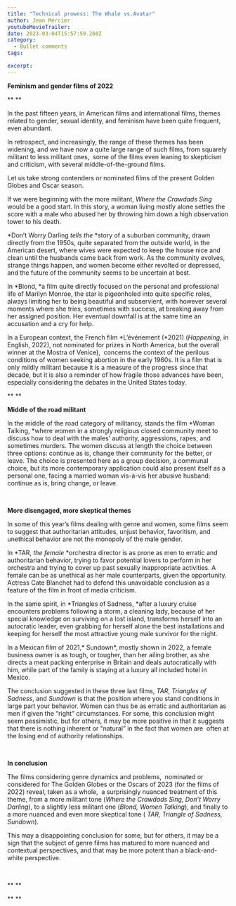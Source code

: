```yaml
---
title: "Technical prowess: The Whale vs.Avatar"
author: Jean Mercier
youtubeMovieTrailer: 
date: 2023-03-04T15:57:59.260Z
category:
  - Bullet comments
tags:

excerpt: 
---
```

**Feminism and gender films of 2022**

** **

In the past fifteen years, in American films and international films, themes related to gender, sexual identity, and feminism have been quite frequent, even abundant.

In retrospect, and increasingly, the range of these themes has been widening, and we have now a quite large range of such films, from squarely militant to less militant ones,  some of the films even leaning to skepticism and criticism, with several middle-of-the-ground films.

Let us take strong contenders or nominated films of the present Golden Globes and Oscar season.

If we were beginning with the more militant, *Where the Crawdads* *Sing* would be a good start. In this story, a woman living mostly alone settles the score with a male who abused her by throwing him down a high observation tower to his death.

\*Don’t Worry Darling *tells the* \*story of a suburban community, drawn directly from the 1950s, quite separated from the outside world, in the American desert, where wives were expected to keep the house nice and clean until the husbands came back from work. As the community evolves, strange things happen, and women become either revolted or depressed, and the future of the community seems to be uncertain at best.

In *Blond, *a film quite directly focused on the personal and professional life of Marilyn Monroe, the star is pigeonholed into quite specific roles, always limiting her to being beautiful and subservient, with however several moments where she tries, sometimes with success, at breaking away from her assigned position. Her eventual downfall is at the same time an accusation and a cry for help.

In a European context, the French film *L’événement (*2021) (*Happening*, in English, 2022), not nominated for prizes in North America, but the overall winner at the Mostra of Venice),  concerns the context of the perilous conditions of women seeking abortion in the early 1960s. It is a film that is only mildly militant because it is a measure of the progress since that decade, but it is also a reminder of how fragile those advances have been, especially considering the debates in the United States today.

** **

**Middle of the road militant**

In the middle of the road category of militancy, stands the film *Woman Talking, *where women in a strongly religious closed community meet to discuss how to deal with the males’ authority, aggressions, rapes, and sometimes murders. The women discuss at length the choice between three options: continue as is, change their community for the better, or leave. The choice is presented here as a group decision, a communal choice, but its more contemporary application could also present itself as a personal one, facing a married woman vis-à-vis her abusive husband: continue as is, bring change, or leave.

 

**More disengaged, more skeptical themes**

In some of this year’s films dealing with genre and women, some films seem to suggest that authoritarian attitudes, unjust behavior, favoritism, and unethical behavior are not the monopoly of the male gender.

In *TAR, *the female* *orchestra director is as prone as men to erratic and authoritarian behavior, trying to favor potential lovers to perform in her orchestra and trying to cover up past sexually inappropriate activities. A female can be as unethical as her male counterparts, given the opportunity. Actress Cate Blanchet had to defend this unavoidable conclusion as a feature of the film in front of media criticism.

In the same spirit, in *Triangles of Sadness, *after a luxury cruise encounters problems following a storm, a cleaning lady, because of her special knowledge on surviving on a lost island, transforms herself into an autocratic leader, even grabbing for herself alone the best installations and keeping for herself the most attractive young male survivor for the night.

In a Mexican film of 2021,\* Sundown\*, mostly shown in 2022, a female business owner is as tough, or tougher, than her ailing brother, as she directs a meat packing enterprise in Britain and deals autocratically with him, while part of the family is staying at a luxury all included hotel in Mexico.   

The conclusion suggested in these three last films, *TAR*, *Triangles of Sadness*, and *Sundown* is that the position where you stand conditions in large part your behavior. Women can thus be as erratic and authoritarian as men if given the “right” circumstances. For some, this conclusion might seem pessimistic, but for others, it may be more positive in that it suggests that there is nothing inherent or “natural” in the fact that women are  often at the losing end of authority relationships.

 

**In conclusion**

The films considering genre dynamics and problems,  nominated or considered for The Golden Globes or the Oscars of 2023 (for the films of 2022) reveal, taken as a whole,  a surprisingly nuanced treatment of this theme, from a more militant tone (*Where the* *Crawdads Sing, Don’t Worry Darling*), to a slightly less militant one (*Blond, Women Talking*), and finally to a more nuanced and even more skeptical tone ( *TAR, Triangle of Sadness, Sundown*).

This may a disappointing conclusion for some, but for others, it may be a sign that the subject of genre films has matured to more nuanced and contextual perspectives, and that may be more potent than a black-and-white perspective.

 

** **

\*\* \*\*

